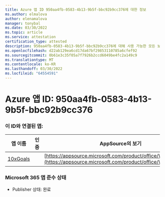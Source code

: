```yaml
---
title: Azure 앱 ID 950aa4fb-0583-4b13-9b5f-bbc92b9cc376에 대한 정보
ms.author: elmalova
author: elenamalova
manager: tonybal
ms.date: 03/30/2022
ms.topic: article
ms.service: attestation
certification_type: attested
description: 950aa4fb-0583-4b13-9b5f-bbc92b9cc376에 대해 사용 가능한 모든 보안 및 규정 준수 정보입니다.
ms.openlocfilehash: d22ab129ea6cd17da67bf29853110785a6cfef92
ms.sourcegitcommit: 0b61e3c35f05a7f7926b2ccd6049be4fc2a149c9
ms.translationtype: MT
ms.contentlocale: ko-KR
ms.lasthandoff: 03/30/2022
ms.locfileid: "64554591"
---
```

# <a name="azure-app-id-950aa4fb-0583-4b13-9b5f-bbc92b9cc376"></a>Azure 앱 ID: 950aa4fb-0583-4b13-9b5f-bbc92b9cc376


### <a name="apps-associated-with-this-id"></a>이 ID와 연결된 앱:
| **앱 이름** | **인증** | **AppSource의 보기** |
|--------------|---------------|-----------------------|
| [10xGoals](../forward/WA200003122.md) |  | [https://appsource.microsoft.com/product/office/WA200003122](https://appsource.microsoft.com/product/office/WA200003122) |

### <a name="microsoft-365-app-compliance-status"></a>Microsoft 365 앱 준수 상태
- Publisher 상태: 완료
